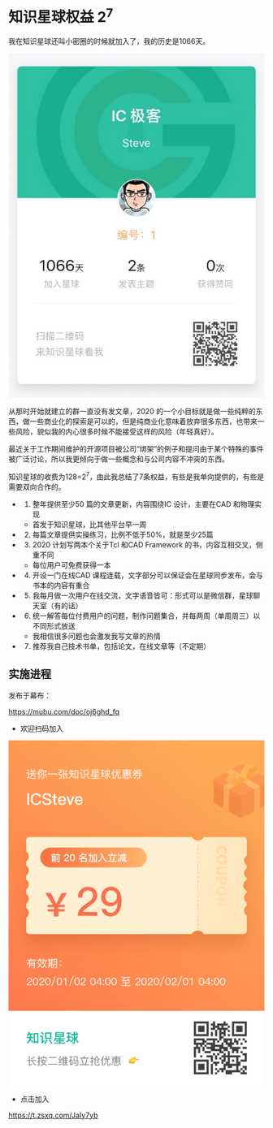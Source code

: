 # 知识星球权益 2<sup>7</sup>

我在知识星球还叫小密圈的时候就加入了，我的历史是1066天。

![zsxq history](zsxq_history.jpg)

从那时开始就建立的群一直没有发文章，2020 的一个小目标就是做一些纯粹的东西，做一些商业化的探索是可以的，但是纯商业化意味着放弃很多东西，也带来一些风险，貌似我的内心很多时候不能接受这样的风险（年轻真好）。

最近关于工作期间维护的开源项目被公司“绑架”的例子和提问由于某个特殊的事件被广泛讨论，所以我更倾向于做一些概念和与公司内容不冲突的东西。

知识星球的收费为128=2<sup>7</sup>，由此我总结了7条权益，有些是我单向提供的，有些是需要双向合作的。

- 1. 整年提供至少50 篇的文章更新，内容围绕IC 设计，主要在CAD 和物理实现
  - 首发于知识星球，比其他平台早一周
- 2. 每篇文章提供实操练习，比例不低于50%，就是至少25篇
- 3. 2020 计划写两本个关于Tcl 和CAD Framework 的书，内容互相交叉，侧重不同
  - 每位用户可免费获得一本
- 4. 开设一门在线CAD 课程连载，文字部分可以保证会在星球同步发布，会与书本的内容有重合
- 5. 我每月做一次用户在线交流，文字语音皆可：形式可以是微信群，星球聊天室（有的话）
- 6. 统一解答每位付费用户的问题，制作问题集合，并每两周（单周周三）以不同形式放送
  - 我相信很多问题也会激发我写文章的热情
- 7. 推荐我自己技术书单，包括论文，在线文章等（不定期）

## 实施进程

发布于幕布：

https://mubu.com/doc/oj6ghd_fq

- 欢迎扫码加入

![欢迎扫码加入](zsxq_haibo.png)

- 点击加入

https://t.zsxq.com/JaIy7yb
